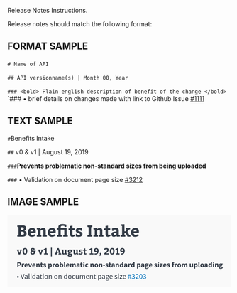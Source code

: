 Release Notes Instructions.

Release notes should match the following format:

## FORMAT SAMPLE
`# Name of API`

`## API versionname(s) | Month 00, Year`

`### <bold> Plain english description of benefit of the change </bold>`
`### • brief details on changes made with link to Github Issue  [#1111](https://github.com)

## TEXT SAMPLE
`#`Benefits Intake

`##` v0 & v1 | August 19, 2019

`###`**Prevents problematic non-standard sizes from being uploaded**

`###` • Validation on document page size [#3212](https://github.com/department-of-veterans-affairs/vets-api/pull/3213)

## IMAGE SAMPLE
![Image description](releaseNotesFormat.png)
